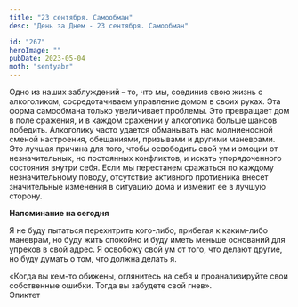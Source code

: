 ```yaml
---
title: "23 сентября. Самообман"
desc: "День за Днем - 23 сентября. Самообман"

id: "267"
heroImage: ""
pubDate: 2023-05-04
moth: "sentyabr"
---
```


Одно из наших заблуждений – то, что мы, соединив свою жизнь с алкоголиком,
сосредотачиваем управление домом в своих руках. Эта форма самообмана только
увеличивает проблемы. Это превращает дом в поле сражения, и в каждом сражении
у алкоголика больше шансов победить. Алкоголику часто удается обманывать нас
молниеносной сменой настроения, обещаниями, призывами и другими маневрами. Это
лучшая причина для того, чтобы освободить свой ум и эмоции от незначительных,
но постоянных конфликтов, и искать упорядоченного состояния внутри себя. Если
мы перестанем сражаться по каждому незначительному поводу, отсутствие
активного противника внесет значительные изменения в ситуацию дома и изменит
ее в лучшую сторону.

**Напоминание на сегодня**

Я не буду пытаться перехитрить кого-либо, прибегая к каким-либо маневрам, но
буду жить спокойно и буду иметь меньше оснований для упреков в свой адрес. Я
освобожу свой ум от того, что делают другие, но буду думать о том, что должна
делать я.

«Когда вы кем-то обижены, оглянитесь на себя и проанализируйте свои
собственные ошибки. Тогда вы забудете свой гнев».  
Эпиктет
